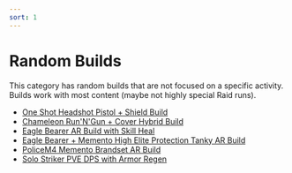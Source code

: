 ```yaml
---
sort: 1
---
```

# Random Builds

This category has random builds that are not focused on a specific activity.
Builds work with most content (maybe not highly special Raid runs).
- [One Shot Headshot Pistol + Shield Build](One-Shot-Headshot-Pistol-Shield-Build.md)
- [Chameleon Run'N'Gun + Cover Hybrid Build](Chameleon-AR-RunNGun-Cover-Hybrid-Build.md)
- [Eagle Bearer AR Build with Skill Heal](Eagle-Bearer-AR-Build-with-Skill-Heal.md)
- [Eagle Bearer + Memento High Elite Protection Tanky AR Build](Eagle-Bearer-Memento-High-Elite-Protection-Tanky-AR.md)
- [PoliceM4 Memento Brandset AR Build](Police-M4-Memento-Brandset.md)
- [Solo Striker PVE DPS with Armor Regen](Solo-Striker-PVE-DPS-Armor-Regen.md)